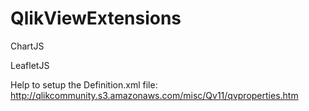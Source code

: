 # QlikViewExtensions

ChartJS

LeafletJS

Help to setup the Definition.xml file: http://qlikcommunity.s3.amazonaws.com/misc/Qv11/qvproperties.htm
